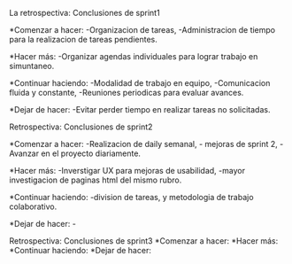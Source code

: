 La retrospectiva: Conclusiones de sprint1

*Comenzar a hacer: -Organizacion de tareas, -Administracion de tiempo para la realizacion de tareas pendientes.

*Hacer más: -Organizar agendas individuales para lograr trabajo en simuntaneo.

*Continuar haciendo: -Modalidad de trabajo en equipo, -Comunicacion fluida y constante, -Reuniones periodicas para evaluar avances.

*Dejar de hacer: -Evitar perder tiempo en realizar tareas no solicitadas.


Retrospectiva: Conclusiones de sprint2

*Comenzar a hacer: -Realizacion de daily semanal, - mejoras de sprint 2, -Avanzar en el proyecto diariamente.

*Hacer más: -Inverstigar UX para mejoras de usabilidad, -mayor investigacion de paginas html del mismo rubro.

*Continuar haciendo: -division de tareas, y metodologia de trabajo colaborativo. 

*Dejar de hacer: -

Retrospectiva: Conclusiones de sprint3
*Comenzar a hacer: 
*Hacer más:
*Continuar haciendo:
*Dejar de hacer: 

